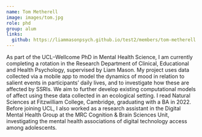 ```yaml
---
name: Tom Metherell
image: images/tom.jpg
role: phd
group: alum
links:
  github: https://liammasonpsych.github.io/test2/members/tom-metherell.html
---
```


As part of the UCL–Wellcome PhD in Mental Health Science, I am currently completing a rotation in the Research Department of
Clinical, Educational and Health Psychology, supervised by Liam Mason. My project uses data collected via a mobile app to model
the dynamics of mood in relation to salient events in participants’ daily lives, and to investigate how these are affected by 
SSRIs. We aim to further develop existing computational models of affect using these data collected in an ecological setting.
I read Natural Sciences at Fitzwilliam College, Cambridge, graduating with a BA in 2022. Before joining UCL, I also worked as a 
research assistant in the Digital Mental Health Group at the MRC Cognition & Brain Sciences Unit, investigating the mental health 
associations of digital technology access among adolescents.
